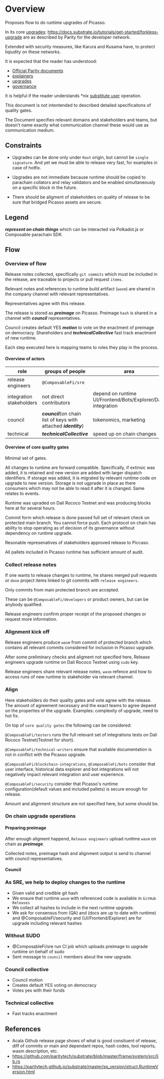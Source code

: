 # Overview

Proposes flow to do runtime upgrades of Picasso. 

In its core [upgrades]: https://docs.substrate.io/tutorials/get-started/forkless-upgrade are as described by Parity for the developer network.

Extended with security measures, like Karura and Kusama have, to protect liqiudity on these networks.

It is expected that the reader has understood: 
- [Official Parity documents](https://docs.substrate.io/)
- [explainers](https://www.youtube.com/playlist?list=PLOyWqupZ-WGuAuS00rK-pebTMAOxW41W8)
- [upgrades](https://docs.substrate.io/tutorials/get-started/forkless-upgrade)
- [governance](../doc/governance.md)

It is helpful if the reader understands *nix [substitute user](https://en.wikipedia.org/wiki/Sudo) operation. 

This document is not intentended to described detailed specificaitons of quality gates.

The Document specifies relevant domains and stakeholders and teams, but doesn't name exactly what communication channel these would use as communication medium.

## Constraints

- Upgrades can be done only under `Root` origin, but cannot be `single signature`. And yet we must be able to release very fast, for examples in case of hotfix.

- Upgrades are not immediate because runtime should be copied to parachain collators and relay validators and be enabled simultaneously on a specific block in the future.

- There should be aligment of stakeholders on quality of release to be sure that bridged Picasso assets are secure. 


## Legend

***represent on chain things*** which can be interacted via Polkadot.js or Composable parachain SDK.

## Flow

### Overview of flow

Release notes collected, specifically `git commits` which must be included in the release, are traceable to projects or pull request `items`.

Relevant notes and references to runtime build artifact (`wasm`) are shared in the company channel with relevant representatives.

Representatives agree with this release.

The release is stored as ***preimage*** on Picasso. Preimage `hash` is shared in a channel with ***council*** representatives.

Council creates default YES ***motion*** to vote on the enactment of preimage on democracy. Shareholders and ***technicalCollective*** fast track enactment of new runtime.

Each step executed here is mapping teams to roles they play in the process.

#### Overview of actors

| role | groups of people| area |  
|-----------------|-----|-----|
| release engineers | `@ComposableFi/sre`| | 
| integration stakeholders| not direct contributors | depend on runtime UI/Frontend/Bots/Explorer/Data integration |
| council |   ***council***(on chain list of keys with attached ***identity***) | tokenomics, marketing |
| technical| ***technicalCollective*** | speed up on chain changes | 

#### Overview of core quality gates 

Minimal set of gates.

All changes to runtime are forward compatible.
Specifically, if extinsic was added, it is retained and new version are added with larger dispatch identifiers.
If storage was added, it is migrated by relevant runtime code on upgrade to new version. Storage is not ugprade in place as there consumers which may not be able to read it after it is changed. Same relates to events.

Runtime was upraded on Dali Rococo Testnet and was producing blocks here at for several hours.

Commit form which release is done passed full set of relevant check on protected main branch. 
You cannot force push. 
Each protocol on chain has ability to stop operating as of decision of its governance without dependency on runtime upgrade.

Resonable represenatives of stakeholders approved release to Piccaso.

All pallets included in Picasso runtime has sufficient amount of audit.

### Collect release notes

If one wants to release changes to runtime, he shares merged pull requests or `done` project items linked to git commits with `release engineers`.

Only commits from main protected branch are accepted.

These can be `@ComposableFi/developers` or product owners, but can be anybody qualified.

Release engineers confirm proper receipt of the proposed changes or request more information.

### Alignment kick off

Release engineers produce `wasm` from commit of protected branch which contains all relevant commits considered for inclusion in Picasso upgrade.

After some preliminary checks and aligment not specified here, Release engineers upgrade runtime on Dali Rococo Testnet using `sudo` key. 

Release engineers share relevant release notes, `wasm` refence and how to access runs of new runtime to stakeholder via relevant channel.

### Align

Here stakeholders do their quality gates and vote agree with the release. 
The amount of agreement necessary and the exact teams to agree depend on the properties of the upgrade. 
Examples: complexity of upgrade, need to hot fix.

On top of `core quality gates` the following can be considered:

`@ComposableFi/testers` runs the full relevant set of integrations tests on Dali Rococo Testnet(Testnet for short).

`@ComposableFi/technical-writers` ensure that available documentation is not in conflict with the Picasso upgrade.

`@ComposableFi/blockchain-integrations`, `@ComposableFi/bots` consider that user interface, historical data explorer and bot integrations will not negatively impact relevant integration and user experience.

`@ComposableFi/security` consider that Picasso's runtime configuration(default values and included pallets) is secure enough for release. 

Amount and alignment structure are not specified here, but some should be.


### On chain upgrade operations


#### Preparing preimage

After enough aligment happend, `Release engineers` upload runtime `wasm` on chain as ***preimage***.

Collected notes, preimage hash and alignment output is send to channel with council representatives. 

#### Council 




### As SRE, we help to deploy changes to the runtime

- Given valid and credible git hash
- We ensure that runtime `wasm` with referenced code is available in `GitHub Releases`
- We collect all hashes to include in the next runtime upgrade.
- We ask for consensus from  (QA) and  (docs are up to date with runtime) and @ComposableFi/security and (UI/Frontend/Explorer) are for upgrade including relevant hashes

### Without SUDO

- @ComposableFi/sre run CI job which uploads preimage to upgrade runtime on behalf of sudo
- Sent message to `council` members about the new upgrade.

### Council collective

- Council motion
- Creates default YES voting on democracy
- Votes yes with their funds

### Technical collective

- Fast tracks enactment

## References

- Acala Github release page shows of what is good consituent of release, diff of commits or main and dependant repos, hash codes, tool reports, wasm description, etc.
- <https://github.com/paritytech/substrate/blob/master/frame/system/src/lib.rs>
- <https://paritytech.github.io/substrate/master/sp_version/struct.RuntimeVersion.html>

[explainers]:https://www.youtube.com/playlist?list=PLOyWqupZ-WGuAuS00rK-pebTMAOxW41W8
[governance]:../doc/governance.md
[upgrades]: https://docs.substrate.io/tutorials/get-started/forkless-upgrade
[substitue user]:https://en.wikipedia.org/wiki/Sudo
